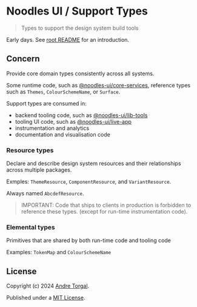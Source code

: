 # Noodles UI / Support Types

> Types to support the design system build tools

Early days. See [root README](../../../README.md) for an introduction.

## Concern

Provide core domain types consistently across all systems.

Some runtime code, such as [@noodles-ui/core-services](../types/README.md), reference types such as `Themes`, `ColourSchemeName`, or `Surface`.

Support types are consumed in:

- backend tooling code, such as [@noodles-ui/lib-tools](../../support/lib-tools/README.md)
- tooling UI code, such as [@noodles-ui/live-app](../../support/live-app/README.md)
- instrumentation and analytics
- documentation and visualisation code

### Resource types

Declare and describe design system resources and their relationships across multiple packages.

Exmples: `ThemeResource`, `ComponentResource`, and `VariantResource`.

Always named `AbcdefResource`.

> IMPORTANT: Code that ships to clients in production is forbidden to reference these types.
> (except for run-time instrumentation code).

### Elemental types

Primitives that are shared by both run-time code and tooling code

Examples: `TokenMap` and `ColourSchemeName`

## License

Copyright (c) 2024 [Andre Torgal](https://andretorgal.com/).

Published under a [MIT License](https://andrezero.mit-license.org/2024).
